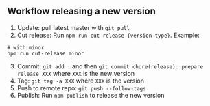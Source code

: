 ## Workflow releasing a new version

1. Update: pull latest master with `git pull`
2. Cut release: Run `npm run cut-release {version-type}`. Example:

  ```shell
  # with minor
  npm run cut-release minor
  ```
3. Commit: `git add .` and then `git commit chore(release): prepare release XXX` where `XXX` is the new version
4. Tag: `git tag -a XXX` where `XXX` is the version
5. Push to remote repo: `git push --follow-tags`
6. Publish: Run `npm publish` to release the new version
